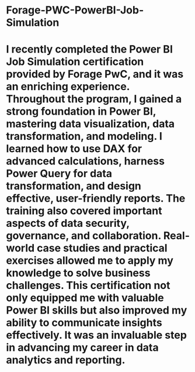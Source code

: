 # Forage-PWC-PowerBI-Job-Simulation
# I recently completed the Power BI Job Simulation certification provided by Forage PwC, and it was an enriching experience. Throughout the program, I gained a strong foundation in Power BI, mastering data visualization, data transformation, and modeling. I learned how to use DAX for advanced calculations, harness Power Query for data transformation, and design effective, user-friendly reports. The training also covered important aspects of data security, governance, and collaboration. Real-world case studies and practical exercises allowed me to apply my knowledge to solve business challenges. This certification not only equipped me with valuable Power BI skills but also improved my ability to communicate insights effectively. It was an invaluable step in advancing my career in data analytics and reporting.
